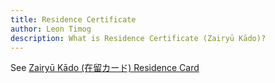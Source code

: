 ```yaml
---
title: Residence Certificate
author: Leon Timog
description: What is Residence Certificate (Zairyū Kādo)?
---
```

See [Zairyū Kādo (在留カード) Residence Card](../juminhyo-residence-certificate)